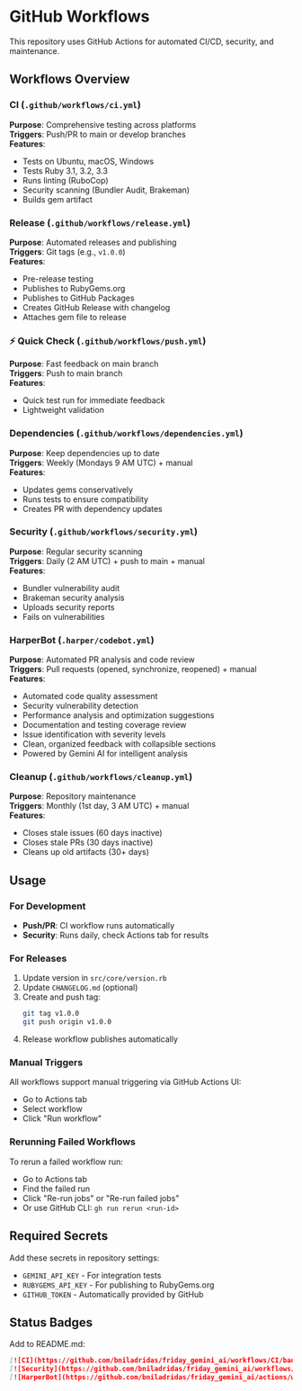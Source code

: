 # GitHub Workflows

This repository uses GitHub Actions for automated CI/CD, security, and maintenance.

## Workflows Overview

### **CI** (`.github/workflows/ci.yml`)
**Purpose**: Comprehensive testing across platforms  
**Triggers**: Push/PR to main or develop branches  
**Features**:
- Tests on Ubuntu, macOS, Windows
- Tests Ruby 3.1, 3.2, 3.3
- Runs linting (RuboCop)
- Security scanning (Bundler Audit, Brakeman)
- Builds gem artifact

### **Release** (`.github/workflows/release.yml`)
**Purpose**: Automated releases and publishing  
**Triggers**: Git tags (e.g., `v1.0.0`)  
**Features**:
- Pre-release testing
- Publishes to RubyGems.org
- Publishes to GitHub Packages
- Creates GitHub Release with changelog
- Attaches gem file to release

### ⚡ **Quick Check** (`.github/workflows/push.yml`)
**Purpose**: Fast feedback on main branch  
**Triggers**: Push to main branch  
**Features**:
- Quick test run for immediate feedback
- Lightweight validation

### **Dependencies** (`.github/workflows/dependencies.yml`)
**Purpose**: Keep dependencies up to date  
**Triggers**: Weekly (Mondays 9 AM UTC) + manual  
**Features**:
- Updates gems conservatively
- Runs tests to ensure compatibility
- Creates PR with dependency updates

### **Security** (`.github/workflows/security.yml`)
**Purpose**: Regular security scanning  
**Triggers**: Daily (2 AM UTC) + push to main + manual  
**Features**:
- Bundler vulnerability audit
- Brakeman security analysis
- Uploads security reports
- Fails on vulnerabilities

### **HarperBot** (`.harper/codebot.yml`)
**Purpose**: Automated PR analysis and code review  
**Triggers**: Pull requests (opened, synchronize, reopened) + manual  
**Features**:
- Automated code quality assessment
- Security vulnerability detection
- Performance analysis and optimization suggestions
- Documentation and testing coverage review
- Issue identification with severity levels
- Clean, organized feedback with collapsible sections
- Powered by Gemini AI for intelligent analysis

### **Cleanup** (`.github/workflows/cleanup.yml`)
**Purpose**: Repository maintenance  
**Triggers**: Monthly (1st day, 3 AM UTC) + manual  
**Features**:
- Closes stale issues (60 days inactive)
- Closes stale PRs (30 days inactive)
- Cleans up old artifacts (30+ days)

## Usage

### For Development
- **Push/PR**: CI workflow runs automatically
- **Security**: Runs daily, check Actions tab for results

### For Releases
1. Update version in `src/core/version.rb`
2. Update `CHANGELOG.md` (optional)
3. Create and push tag:
   ```bash
   git tag v1.0.0
   git push origin v1.0.0
   ```
4. Release workflow publishes automatically

### Manual Triggers
All workflows support manual triggering via GitHub Actions UI:
- Go to Actions tab
- Select workflow
- Click "Run workflow"

### Rerunning Failed Workflows
To rerun a failed workflow run:
- Go to Actions tab
- Find the failed run
- Click "Re-run jobs" or "Re-run failed jobs"
- Or use GitHub CLI: `gh run rerun <run-id>`

## Required Secrets

Add these secrets in repository settings:

- `GEMINI_API_KEY` - For integration tests
- `RUBYGEMS_API_KEY` - For publishing to RubyGems.org
- `GITHUB_TOKEN` - Automatically provided by GitHub

## Status Badges

Add to README.md:
```markdown
[![CI](https://github.com/bniladridas/friday_gemini_ai/workflows/CI/badge.svg)](https://github.com/bniladridas/friday_gemini_ai/actions/workflows/ci.yml)
[![Security](https://github.com/bniladridas/friday_gemini_ai/workflows/Security/badge.svg)](https://github.com/bniladridas/friday_gemini_ai/actions/workflows/security.yml)
[![HarperBot](https://github.com/bniladridas/friday_gemini_ai/actions/workflows/codebot.yml/badge.svg)](https://github.com/bniladridas/friday_gemini_ai/actions/workflows/codebot.yml)
```